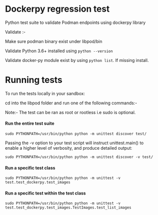 # Dockerpy regression test

Python test suite to validate Podman endpoints using dockerpy library

Validate :-

Make sure podman binary exist under libpod/bin

Validate Python 3.6+ installed using `python --version `

Validate docker-py module exist by using `python list`. If missing install.


Running tests
=============
To run the tests locally in your sandbox:

cd into the libpod folder and run one of the following commands:-

Note:- The test can be ran as root or rootless i.e sudo is optional.

#### Run the entire test suite

```
sudo PYTHONPATH=/usr/bin/python python -m unittest discover test/
```

Passing the -v option to your test script will instruct unittest.main() to enable a higher level of verbosity, and produce detailed output:

```
sudo PYTHONPATH=/usr/bin/python python -m unittest discover -v test/
```

#### Run a specific test class

```
sudo PYTHONPATH=/usr/bin/python python -m unittest -v test.test_dockerpy.test_images
```

#### Run a specific test within the test class

```
sudo PYTHONPATH=/usr/bin/python python -m unittest -v test.test_dockerpy.test_images.TestImages.test_list_images
```
